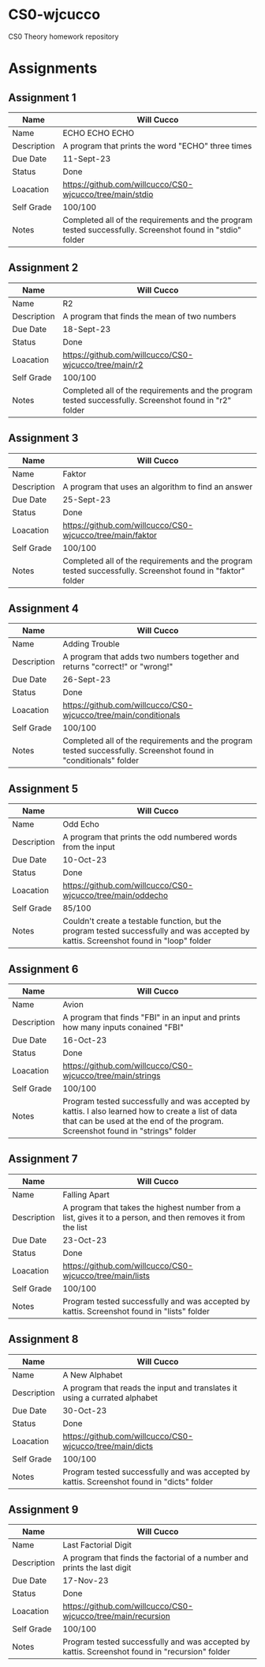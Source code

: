 # CS0-wjcucco
CS0 Theory homework repository

# Assignments

## Assignment 1

| Name | Will Cucco |
| --- | --- |
| Name | ECHO ECHO ECHO |
| Description | A program that prints the word "ECHO" three times |
| Due Date | 11-Sept-23 |
| Status | Done |
| Loacation | https://github.com/willcucco/CS0-wjcucco/tree/main/stdio |
| Self Grade | 100/100 |
| Notes | Completed all of the requirements and the program tested successfully. Screenshot found in "stdio" folder |


## Assignment 2

| Name | Will Cucco |
| --- | --- |
| Name | R2 |
| Description | A program that finds the mean of two numbers |
| Due Date | 18-Sept-23 |
| Status | Done |
| Loacation | https://github.com/willcucco/CS0-wjcucco/tree/main/r2 |
| Self Grade | 100/100 |
| Notes | Completed all of the requirements and the program tested successfully. Screenshot found in "r2" folder |


## Assignment 3

| Name | Will Cucco |
| --- | --- |
| Name | Faktor |
| Description | A program that uses an algorithm to find an answer |
| Due Date | 25-Sept-23 |
| Status | Done |
| Loacation | https://github.com/willcucco/CS0-wjcucco/tree/main/faktor |
| Self Grade | 100/100 |
| Notes | Completed all of the requirements and the program tested successfully. Screenshot found in "faktor" folder |


## Assignment 4

| Name | Will Cucco |
| --- | --- |
| Name | Adding Trouble |
| Description | A program that adds two numbers together and returns "correct!" or "wrong!" |
| Due Date | 26-Sept-23 |
| Status | Done |
| Loacation | https://github.com/willcucco/CS0-wjcucco/tree/main/conditionals |
| Self Grade | 100/100 |
| Notes | Completed all of the requirements and the program tested successfully. Screenshot found in "conditionals" folder |


## Assignment 5

| Name | Will Cucco |
| --- | --- |
| Name | Odd Echo |
| Description | A program that prints the odd numbered words from the input |
| Due Date | 10-Oct-23 |
| Status | Done |
| Loacation | https://github.com/willcucco/CS0-wjcucco/tree/main/oddecho |
| Self Grade | 85/100 |
| Notes | Couldn't create a testable function, but the program tested successfully and was accepted by kattis. Screenshot found in "loop" folder |


## Assignment 6

| Name | Will Cucco |
| --- | --- |
| Name | Avion |
| Description | A program that finds "FBI" in an input and prints how many inputs conained "FBI" |
| Due Date | 16-Oct-23 |
| Status | Done |
| Loacation | https://github.com/willcucco/CS0-wjcucco/tree/main/strings |
| Self Grade | 100/100 |
| Notes | Program tested successfully and was accepted by kattis. I also learned how to create a list of data that can be used at the end of the program. Screenshot found in "strings" folder |


## Assignment 7

| Name | Will Cucco |
| --- | --- |
| Name | Falling Apart |
| Description | A program that takes the highest number from a list, gives it to a person, and then removes it from the list |
| Due Date | 23-Oct-23 |
| Status | Done |
| Loacation | https://github.com/willcucco/CS0-wjcucco/tree/main/lists |
| Self Grade | 100/100 |
| Notes | Program tested successfully and was accepted by kattis. Screenshot found in "lists" folder |


## Assignment 8

| Name | Will Cucco |
| --- | --- |
| Name | A New Alphabet |
| Description | A program that reads the input and translates it using a currated alphabet |
| Due Date | 30-Oct-23 |
| Status | Done |
| Loacation | https://github.com/willcucco/CS0-wjcucco/tree/main/dicts |
| Self Grade | 100/100 |
| Notes | Program tested successfully and was accepted by kattis. Screenshot found in "dicts" folder |


## Assignment 9

| Name | Will Cucco |
| --- | --- |
| Name | Last Factorial Digit |
| Description | A program that finds the factorial of a number and prints the last digit |
| Due Date | 17-Nov-23 |
| Status | Done |
| Loacation | https://github.com/willcucco/CS0-wjcucco/tree/main/recursion |
| Self Grade | 100/100 |
| Notes | Program tested successfully and was accepted by kattis. Screenshot found in "recursion" folder |